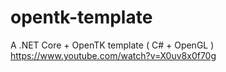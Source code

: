 # opentk-template

A .NET Core + OpenTK template ( C# + OpenGL )
https://www.youtube.com/watch?v=X0uv8x0f70g

